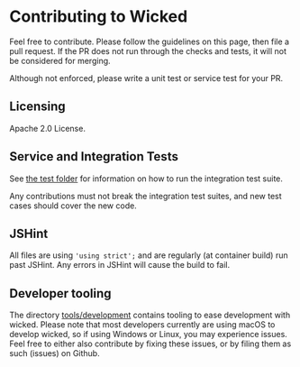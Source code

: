 # Contributing to Wicked

Feel free to contribute. Please follow the guidelines on this page, then file a pull request. If the PR does not run through the checks and tests, it will not be considered for merging.

Although not enforced, please write a unit test or service test for your PR.

## Licensing

Apache 2.0 License.

## Service and Integration Tests

See [the test folder](../src/test) for information on how to run the integration test suite.

Any contributions must not break the integration test suites, and new test cases should cover the new code. 

## JSHint

All files are using `'using strict';` and are regularly (at container build) run past JSHint. Any errors in JSHint will cause the build to fail.

## Developer tooling

The directory [tools/development](../src/tools/development) contains tooling to ease development with wicked. Please note that most developers currently are using macOS to develop wicked, so if using Windows or Linux, you may experience issues. Feel free to either also contribute by fixing these issues, or by filing them as such (issues) on Github.
